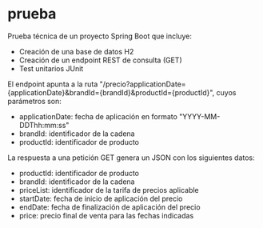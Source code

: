# prueba
Prueba técnica de un proyecto Spring Boot que incluye:
- Creación de una base de datos H2
- Creación de un endpoint REST de consulta (GET)
- Test unitarios JUnit

El endpoint apunta a la ruta "/precio?applicationDate={applicationDate}&brandId={brandId}&productId={productId}", cuyos parámetros son:
- applicationDate: fecha de aplicación en formato "YYYY-MM-DDThh:mm:ss"
- brandId: identificador de la cadena
- productId: identificador de producto

La respuesta a una petición GET genera un JSON con los siguientes datos:
- productId: identificador de producto
- brandId: identificador de la cadena
- priceList: identificador de la tarifa de precios aplicable
- startDate: fecha de inicio de aplicación del precio
- endDate: fecha de finalización de aplicación del precio
- price: precio final de venta para las fechas indicadas
